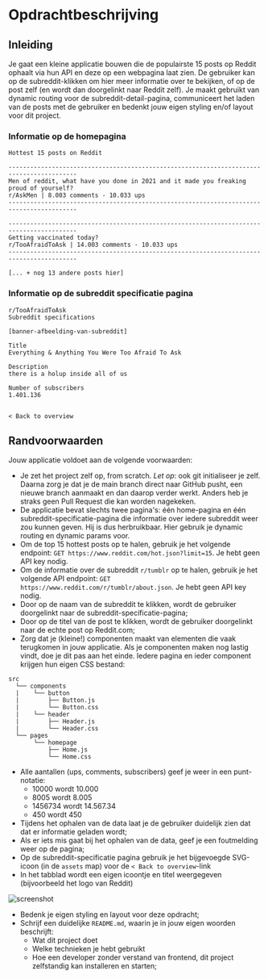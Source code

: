 # Opdrachtbeschrijving

## Inleiding

Je gaat een kleine applicatie bouwen die de populairste 15 posts op Reddit ophaalt via hun API en deze op een webpagina laat
zien. De gebruiker kan op de subreddit-klikken om hier meer informatie over te bekijken, of op de post zelf (en wordt
dan doorgelinkt naar Reddit zelf). Je maakt gebruikt van dynamic routing voor de subreddit-detail-pagina, communiceert
het laden van de posts met de gebruiker en bedenkt jouw eigen styling en/of layout voor dit project.

### Informatie op de homepagina

```
Hottest 15 posts on Reddit

-----------------------------------------------------------------------------------------
Men of reddit, what have you done in 2021 and it made you freaking proud of yourself?  
r/AskMen | 8.003 comments - 10.033 ups
-----------------------------------------------------------------------------------------

-----------------------------------------------------------------------------------------
Getting vaccinated today? 
r/TooAfraidToAsk | 14.003 comments - 10.033 ups
-----------------------------------------------------------------------------------------

[... + nog 13 andere posts hier]
```

### Informatie op de subreddit specificatie pagina

```
r/TooAfraidToAsk
Subreddit specifications

[banner-afbeelding-van-subreddit]

Title
Everything & Anything You Were Too Afraid To Ask

Description  
there is a holup inside all of us

Number of subscribers  
1.401.136


< Back to overview
```

## Randvoorwaarden

Jouw applicatie voldoet aan de volgende voorwaarden:

- Je zet het project zelf op, from scratch. _Let op_: ook git initialiseer je zelf. Daarna zorg je dat je de main branch direct naar GitHub pusht, een nieuwe branch aanmaakt en dan daarop verder werkt. Anders heb je straks geen Pull Request die kan worden nagekeken.
- De applicatie bevat slechts twee pagina's: één home-pagina en één subreddit-specificatie-pagina die informatie over
  iedere subreddit weer zou kunnen geven. Hij is dus herbruikbaar. Hier gebruik je dynamic routing en dynamic params
  voor.
- Om de top 15 hottest posts op te halen, gebruik je het volgende endpoint: `GET https://www.reddit.com/hot.json?limit=15`.
  Je hebt geen API key nodig.
- Om de informatie over de subreddit `r/tumblr` op te halen, gebruik je het volgende API
  endpoint: `GET https://www.reddit.com/r/tumblr/about.json`. Je hebt geen API key nodig.
- Door op de naam van de subreddit te klikken, wordt de gebruiker doorgelinkt naar de subreddit-specificatie-pagina;
- Door op de titel van de post te klikken, wordt de gebruiker doorgelinkt naar de echte post op Reddit.com;
- Zorg dat je (kleine!) componenten maakt van elementen die vaak terugkomen in jouw applicatie. Als je componenten maken nog lastig vindt, doe je dit pas aan het einde. Iedere pagina en ieder component krijgen hun eigen CSS bestand:
```
src
  └── components
  |    └── button
  |        ├── Button.js
  |        └── Button.css
  |    └── header
  |        ├── Header.js
  |        └── Header.css
  └── pages
       └── homepage
           ├── Home.js
           └── Home.css
```
- Alle aantallen (ups, comments, subscribers) geef je weer in een punt-notatie:
  - 10000 wordt 10.000
  - 8005 wordt 8.005
  - 1456734 wordt 14.567.34
  - 450 wordt 450
- Tijdens het ophalen van de data laat je de gebruiker duidelijk zien dat dat er informatie geladen wordt;
- Als er iets mis gaat bij het ophalen van de data, geef je een foutmelding weer op de pagina;
- Op de subreddit-specificatie pagina gebruik je het bijgevoegde SVG-icoon (in de `assets` map) voor de `< Back to overview`-link
- In het tabblad wordt een eigen icoontje en titel weergegeven (bijvoorbeeld het logo van Reddit)

![screenshot](./src/assets/screenshot.png)

- Bedenk je eigen styling en layout voor deze opdracht;
- Schrijf een duidelijke `README.md`, waarin je in jouw eigen woorden beschrijft:
  - Wat dit project doet
  - Welke technieken je hebt gebruikt
  - Hoe een developer zonder verstand van frontend, dit project zelfstandig kan installeren en starten;
